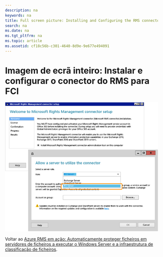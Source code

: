 ```yaml
---
description: na
keywords: na
title: Full screen picture: Installing and Configuring the RMS connector for FCI
search: na
ms.date: na
ms.tgt_pltfrm: na
ms.topic: article
ms.assetid: cf18c56b-c301-4640-8d9e-9e677e494091
---
```

# Imagem de ecr&#227; inteiro: Instalar e configurar o conector do RMS para FCI
![](../Image/AzRMS_FCI_Connector.png)

Voltar ao [Azure RMS em ação: Automaticamente proteger ficheiros em servidores de ficheiros a executar o Windows Server e a infraestrutura de classificação de ficheiros](http://technet.microsoft.com/library/jj585026.aspx).

